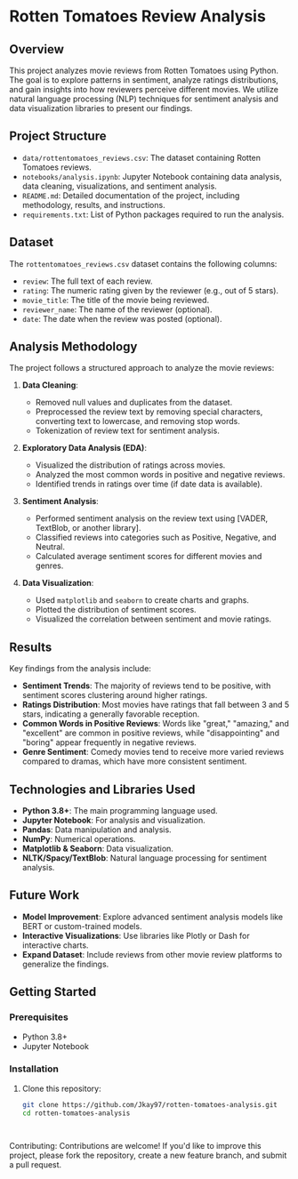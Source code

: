 # Rotten Tomatoes Review Analysis

## Overview
This project analyzes movie reviews from Rotten Tomatoes using Python. The goal is to explore patterns in sentiment, analyze ratings distributions, and gain insights into how reviewers perceive different movies. We utilize natural language processing (NLP) techniques for sentiment analysis and data visualization libraries to present our findings.

## Project Structure
- `data/rottentomatoes_reviews.csv`: The dataset containing Rotten Tomatoes reviews.
- `notebooks/analysis.ipynb`: Jupyter Notebook containing data analysis, data cleaning, visualizations, and sentiment analysis.
- `README.md`: Detailed documentation of the project, including methodology, results, and instructions.
- `requirements.txt`: List of Python packages required to run the analysis.
  
## Dataset
The `rottentomatoes_reviews.csv` dataset contains the following columns:
- `review`: The full text of each review.
- `rating`: The numeric rating given by the reviewer (e.g., out of 5 stars).
- `movie_title`: The title of the movie being reviewed.
- `reviewer_name`: The name of the reviewer (optional).
- `date`: The date when the review was posted (optional).

## Analysis Methodology
The project follows a structured approach to analyze the movie reviews:

1. **Data Cleaning**:
   - Removed null values and duplicates from the dataset.
   - Preprocessed the review text by removing special characters, converting text to lowercase, and removing stop words.
   - Tokenization of review text for sentiment analysis.

2. **Exploratory Data Analysis (EDA)**:
   - Visualized the distribution of ratings across movies.
   - Analyzed the most common words in positive and negative reviews.
   - Identified trends in ratings over time (if date data is available).

3. **Sentiment Analysis**:
   - Performed sentiment analysis on the review text using [VADER, TextBlob, or another library].
   - Classified reviews into categories such as Positive, Negative, and Neutral.
   - Calculated average sentiment scores for different movies and genres.

4. **Data Visualization**:
   - Used `matplotlib` and `seaborn` to create charts and graphs.
   - Plotted the distribution of sentiment scores.
   - Visualized the correlation between sentiment and movie ratings.

## Results
Key findings from the analysis include:
- **Sentiment Trends**: The majority of reviews tend to be positive, with sentiment scores clustering around higher ratings.
- **Ratings Distribution**: Most movies have ratings that fall between 3 and 5 stars, indicating a generally favorable reception.
- **Common Words in Positive Reviews**: Words like "great," "amazing," and "excellent" are common in positive reviews, while "disappointing" and "boring" appear frequently in negative reviews.
- **Genre Sentiment**: Comedy movies tend to receive more varied reviews compared to dramas, which have more consistent sentiment.

## Technologies and Libraries Used
- **Python 3.8+**: The main programming language used.
- **Jupyter Notebook**: For analysis and visualization.
- **Pandas**: Data manipulation and analysis.
- **NumPy**: Numerical operations.
- **Matplotlib & Seaborn**: Data visualization.
- **NLTK/Spacy/TextBlob**: Natural language processing for sentiment analysis.

## Future Work
- **Model Improvement**: Explore advanced sentiment analysis models like BERT or custom-trained models.
- **Interactive Visualizations**: Use libraries like Plotly or Dash for interactive charts.
- **Expand Dataset**: Include reviews from other movie review platforms to generalize the findings.

## Getting Started

### Prerequisites
- Python 3.8+
- Jupyter Notebook

### Installation
1. Clone this repository:
   ```bash
   git clone https://github.com/Jkay97/rotten-tomatoes-analysis.git
   cd rotten-tomatoes-analysis



   
Contributing:
Contributions are welcome! If you'd like to improve this project, please fork the repository, create a new feature branch, and submit a pull request.
